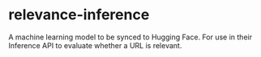 # relevance-inference

A machine learning model to be synced to Hugging Face. For use in their Inference API to evaluate whether a URL is relevant.
